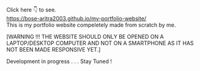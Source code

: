 Click here 👇 to see.
<br>
https://bose-aritra2003.github.io/my-portfolio-website/
<br>
This is my portfolio website compeletely made from scratch by me.
<br>

[WARNING !!! THE WEBSITE SHOULD ONLY BE OPENED ON A LAPTOP/DESKTOP COMPUTER AND NOT ON A SMARTPHONE AS IT HAS NOT BEEN MADE RESPONSIVE YET.]
<br>

Development in progress . . . Stay Tuned !